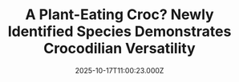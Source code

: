 ---
title: "A Plant-Eating Croc? Newly Identified Species Demonstrates Crocodilian Versatility"
date: 2025-10-17T11:00:23.000Z
category: Human Kindness
externalLink: "https://www.goodnewsnetwork.org/a-plant-eating-croc-newly-identified-species-demonstrates-crocodilian-versatility/"
image: ""
excerpt: "Measuring no more than 2 feet long from nose to tail, a newly-described crocodilian nicknamed “Elton” likely lived its entire life on land where it lounged in the Cretaceous Montana sunshine, eating plants and insects. Elton was about the size of a big lizard, according to Montana State University professor of paleontology David Varricchio, whose […] The post A Plant-Eating…"
---